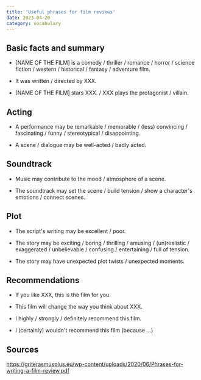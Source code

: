```yaml
---
title: 'Useful phrases for film reviews'
date: 2023-04-20
category: vocabulary
---
```


## Basic facts and summary

- \[NAME OF THE FILM\] is a comedy / thriller / romance / horror / science
fiction / western / historical / fantasy / adventure film.

- It was written / directed by XXX.

- \[NAME OF THE FILM\] stars XXX. / XXX plays the protagonist / villain.

## Acting

- A performance may be remarkable / memorable / (less) convincing / fascinating
/ funny / stereotypical / disappointing.

- A scene / dialogue may be well-acted / badly acted.

## Soundtrack

- Music may contribute to the mood / atmosphere of a scene.

- The soundtrack may set the scene / build tension / show a character's
emotions / connect scenes.

## Plot

- The script's writing may be excellent / poor.

- The story may be exciting / boring / thrilling / amusing / (un)realistic /
exaggerated / unbelievable / confusing / entertaining / full of tension.

- The story may have unexpected plot twists / unexpected moments.

## Recommendations

- If you like XXX, this is the film for you.

- This film will change the way you think about XXX.

- I highly / strongly / definitely recommend this film.

- I (certainly) wouldn't recommend this film (because ...)

## Sources

<https://griterasmusplus.eu/wp-content/uploads/2020/06/Phrases-for-writing-a-film-review.pdf>
